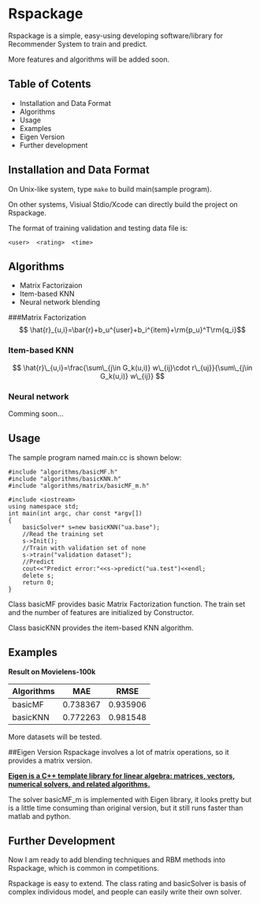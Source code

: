 # Rspackage
Rspackage is a simple, easy-using developing software/library for Recommender System to train and predict. 

More features and algorithms will be added soon.

## Table of Cotents

- Installation and Data Format
- Algorithms
- Usage
- Examples
- Eigen Version
- Further development

## Installation and Data Format

On Unix-like system, type `make` to build main(sample program).

On other systems, Visiual Stdio/Xcode can directly build the project on Rspackage.

The format of training validation and testing data file is:

```<user>  <rating>  <time>```

## Algorithms

- Matrix Factorizaion
- Item-based KNN
- Neural network blending

###Matrix Factorization
$$ \hat{r}_{u,i}=\bar{r}+b_u^{user}+b_i^{item}+\rm{p_u}^T\rm{q_i}$$

### Item-based KNN

$$ \hat{r}\_{u,i}=\frac{\sum\_{j\in G_k(u,i)} w\_{ij}\cdot r\_{uj}}{\sum\_{j\in G_k(u,i)} w\_{ij}}  $$

### Neural network
Comming soon...

## Usage

The sample program named main.cc is shown below:

```
#include "algorithms/basicMF.h"
#include "algorithms/basicKNN.h"
#include "algorithms/matrix/basicMF_m.h"

#include <iostream>
using namespace std;
int main(int argc, char const *argv[])
{
	basicSolver* s=new basicKNN("ua.base");
	//Read the training set
	s->Init();
	//Train with validation set of none
	s->train("validation dataset");
	//Predict
	cout<<"Predict error:"<<s->predict("ua.test")<<endl;
	delete s;
	return 0;
}
```

Class basicMF provides basic Matrix Factorization function. The train set and the number of features are initialized by Constructor.

Class basicKNN provides the item-based KNN algorithm.

## Examples
__Result on Movielens-100k__

Algorithms   | MAE           | RMSE
------------ | ------------- | ------------
basicMF      | 0.738367      | 0.935906 
basicKNN     | 0.772263      | 0.981548 

More datasets will be tested.

##Eigen Version
Rspackage involves a lot of matrix operations, so it provides a matrix version.

[**Eigen is a C++ template library for linear algebra: matrices, vectors, numerical solvers, and related algorithms.**](http://eigen.tuxfamily.org/index.php?title=Main_Page)

The solver basicMF_m is implemented with Eigen library, it looks pretty but is a little time consuming than original version, but it still runs faster than matlab and python.

## Further Development

Now I am ready to add blending techniques and RBM methods into Rspackage, which is common in competitions. 

Rspackage is easy to extend. The class rating and basicSolver is basis of complex individous model, and people can easily write their own solver.


